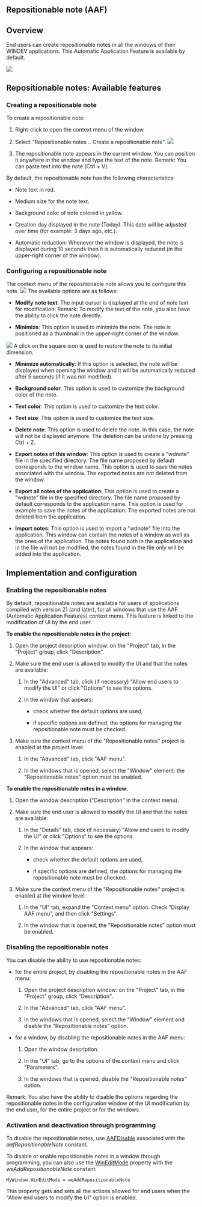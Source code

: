 


## Repositionable note (AAF)
			



<a name="NOTE1"></a>
<a name="NOTE1_1"></a>


## Overview
<a name="overview_ELTTEXTE000228"></a>
End users can create repositionable notes in all the windows of their WINDEV applications. This Automatic Application Feature is available by default. 

![](https://doc.pcsoft.fr/en-US/images/image.awp?langid=3&name=FAA_Note_Repostionnable%20-%20HC%20N%B0001.gif&type=thumb)


<a name="NOTE2"></a>
<a name="NOTE2_1"></a>


## Repositionable notes: Available features
<a name="repositionable_notes_available_features_ELTTEXTE000252"></a>


### Creating a repositionable note
<a name="creating_repositionable_note_ELTPARAGRAPHE000019"></a>

To create a repositionable note: 

1. Right-click to open the context menu of the window. 

2. Select "Repositionable notes .. Create a repositionable note". ![](https://doc.pcsoft.fr/en-US/images/image.awp?langid=3&name=FAA_Note_Repostionnable%20-%20HC%20N%B0003.gif)


3. The repositionable note appears in the current window. You can position it anywhere in the window and type the text of the note.
	Remark: You can paste text into the note (Ctrl + V). 




By default, the repositionable note has the following characteristics: 

- Note text in red. 

- Medium size for the note text. 

- Background color of note colored in yellow. 

- Creation day displayed in the note (Today). This date will be adjusted over time (for example: 3 days ago, etc.). 

- Automatic reduction: Whenever the window is displayed, the note is displayed during 10 seconds then it is automatically reduced (in the upper-right corner of the window). 





### Configuring a repositionable note
<a name="configuring_repositionable_note_ELTPARAGRAPHE000041"></a>

The context menu of the repositionable note allows you to configure this note.
![](https://doc.pcsoft.fr/en-US/images/image.awp?langid=3&name=FAA_Note_Repostionnable%20-%20HC%20N%B0002.gif)
The available options are as follows: 

- **Modify note text**: The input cursor is displayed at the end of note text for modification.
	Remark: To modify the text of the note, you also have the ability to click the note directly. 

- **Minimize**: This option is used to minimize the note. The note is positioned as a thumbnail in the upper-right corner of the window.
	
![](https://doc.pcsoft.fr/en-US/images/image.awp?langid=3&name=FAA_Note_Repostionnable1%20-%20HC%20N%B0001.gif&type=thumb)
A click on the square icon is used to restore the note to its initial dimension. 

- **Minimize automatically**: If this option is selected, the note will be displayed when opening the window and it will be automatically reduced after 5 seconds (if it was not modified). 

- **Background color**: This option is used to customize the background color of the note. 

- **Text color**: This option is used to customize the text color. 

- **Text size**: This option is used to customize the text size. 

- **Delete note**: This option is used to delete the note. In this case, the note will not be displayed anymore. The deletion can be undone by pressing Ctrl + Z. 

- **Export notes of this window**: This option is used to create a "wdnote" file in the specified directory. The file name proposed by default corresponds to the window name. This option is used to save the notes associated with the window. The exported notes are not deleted from the window. 

- **Export all notes of the application**: This option is used to create a "wdnote" file in the specified directory. The file name proposed by default corresponds to the application name. This option is used for example to save the notes of the application. The exported notes are not deleted from the application. 

- **Import notes**: This option is used to import a "wdnote" file into the application. This window can contain the notes of a window as well as the ones of the application. The notes found both in the application and in the file will not be modified, the notes found in the file only will be added into the application. 




<a name="NOTE3"></a>
<a name="NOTE3_1"></a>


## Implementation and configuration
<a name="implementation_and_configuration_ELTTEXTE000282"></a>


### Enabling the repositionable notes
<a name="enabling_the_repositionable_notes_ELTPARAGRAPHE000070"></a>

By default, repositionable notes are available for users of applications compiled with version 21 (and later), for all windows that use the AAF (Automatic Application Features) context menu. This feature is linked to the modification of UI by the end user. 

**To enable the repositionable notes in the project**: 

1. Open the project description window: on the "Project" tab, in the "Project" group, click "Description".

2. Make sure the end user is allowed to modify the UI and that the notes are available: 

	1. In the "Advanced" tab, click (if necessary) "Allow end users to modify the UI" or click "Options" to see the options. 

	2. In the window that appears: 

		- check whether the default options are used, 

		- if specific options are defined, the options for managing the repositionable note must be checked. 




3. Make sure the context menu of the "Repositionable notes" project is enabled at the project level: 

	1. In the "Advanced" tab, click "AAF menu". 

	2. In the windows that is opened, select the "Window" element: the "Repositionable notes" option must be enabled. 







**To enable the repositionable notes in a window**: 

1. Open the window description ("Description" in the context menu). 

2. Make sure the end user is allowed to modify the UI and that the notes are available: 

	1. In the "Details" tab, click (if necessary) "Allow end users to modify the UI" or click "Options" to see the options. 

	2. In the window that appears: 

		- check whether the default options are used, 

		- if specific options are defined, the options for managing the repositionable note must be checked. 




3. Make sure the context menu of the "Repositionable notes" project is enabled at the window level: 

	1. In the "UI" tab, expand the "Context menu" option. Check "Display AAF menu", and then click "Settings".

	2. In the window that is opened, the "Repositionable notes" option must be enabled. 








### Disabling the repositionable notes
<a name="disabling_the_repositionable_notes_ELTPARAGRAPHE000134"></a>

You can disable the ability to use repositionable notes: 

- for the entire project, by disabling the repositionable notes in the AAF menu: 

	1. Open the project description window: on the "Project" tab, in the "Project" group, click "Description".

	2. In the "Advanced" tab, click "AAF menu". 

	3. In the windows that is opened, select the "Window" element and disable the "Repositionable notes" option. 




- for a window, by disabling the repositionable notes in the AAF menu: 

	1. Open the window description. 

	2. In the "UI" tab, go to the options of the context menu and click "Parameters". 

	3. In the windows that is opened, disable the "Repositionable notes" option. 







Remark: You also have the ability to disable the options regarding the repositionable notes in the configuration window of the UI modification by the end user, for the entire project or for the windows. 


### Activation and deactivation through programming
<a name="activation_and_deactivation_through_programming_ELTPARAGRAPHE000168"></a>

To disable the repositionable notes, use [AAFDisable](../WDLang1/1000022018.md) associated with the *aafRepositionableNote* constant. 

To disable or enable repositionable notes in a window through programming, you can also use the [WinEditMode](../Proprietes/1000021824.md) property with the *weAddRepositionableNote* constant:

```wl
MyWindow.WinEditMode = weAddRepositionableNote
```
This property gets and sets all the actions allowed for end users when the "Allow end users to modify the UI" option is enabled. 


